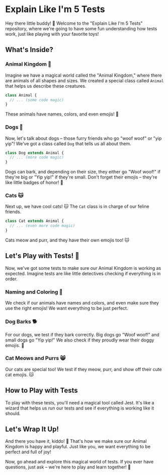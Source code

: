 # Explain Like I'm 5 Tests

Hey there little buddy! 👋 Welcome to the "Explain Like I'm 5 Tests" repository, where we're going to have some fun understanding how tests work, just like playing with your favorite toys!

## What's Inside?

### Animal Kingdom 🐾

Imagine we have a magical world called the "Animal Kingdom," where there are animals of all shapes and sizes. We created a special class called `Animal` that helps us describe these creatures.

```javascript
class Animal {
  // ... (some code magic)
}
```

These animals have names, colors, and even emojis! 🦄

### Dogs 🐶

Now, let's talk about dogs – those furry friends who go "woof woof" or "yip yip"! We've got a class called `Dog` that tells us all about them.

```javascript
class Dog extends Animal {
  // ... (more code magic)
}
```

Dogs can bark, and depending on their size, they either go "Woof woof!" if they're big or "Yip yip!" if they're small. Don't forget their emojis – they're like little badges of honor! 🏅

### Cats 🐱

Next up, we have cool cats! 🐱 The `Cat` class is in charge of our feline friends.

```javascript
class Cat extends Animal {
  // ... (even more code magic)
}
```

Cats meow and purr, and they have their own emojis too! 🐱

## Let's Play with Tests! 🎉

Now, we've got some tests to make sure our Animal Kingdom is working as expected. Imagine tests are like little detectives checking if everything is in order.

### Naming and Coloring 🌈

We check if our animals have names and colors, and even make sure they use the right emojis! We want everything to be just perfect.

### Dog Barks 🐕

For our dogs, we test if they bark correctly. Big dogs go "Woof woof!" and small dogs go "Yip yip!" We also check if they proudly wear their doggy emojis. 🐶

### Cat Meows and Purrs 😸

Our cats are special too! We test if they meow, purr, and show off their cute cat emojis. 🐱

## How to Play with Tests

To play with these tests, you'll need a magical tool called Jest. It's like a wizard that helps us run our tests and see if everything is working like it should.

## Let's Wrap It Up!

And there you have it, kiddo! 🌟 That's how we make sure our Animal Kingdom is happy and playful. Just like you, we want everything to be perfect and full of joy!

Now, go ahead and explore this magical world of tests. If you ever have questions, just ask – we're here to play and learn together! 🚀
